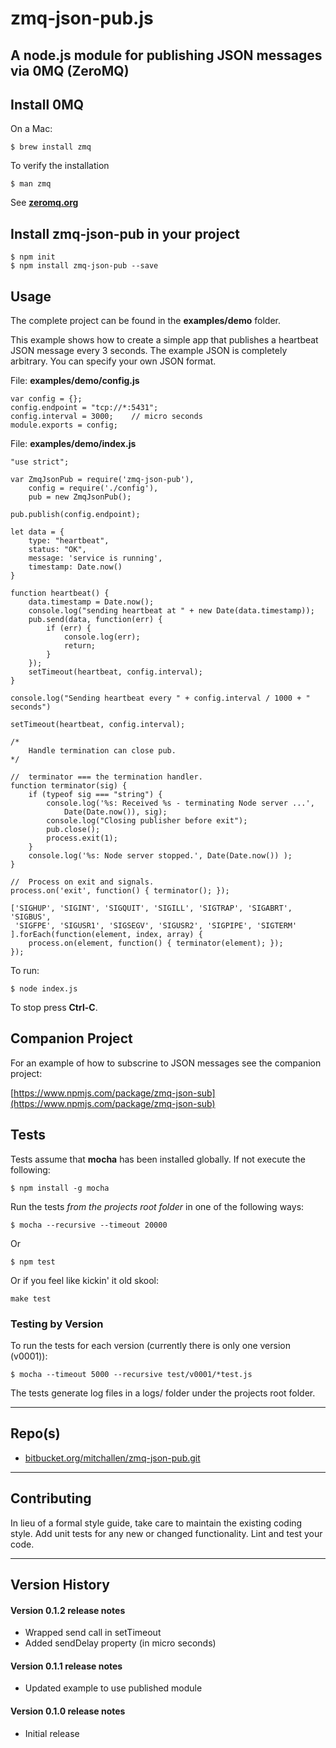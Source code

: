 zmq-json-pub.js
================

A node.js module for publishing JSON messages via 0MQ (ZeroMQ)
--------------------------------------------------------------

## Install 0MQ

On a Mac:

    $ brew install zmq

To verify the installation

    $ man zmq

 See [__zeromq.org__](http://zeromq.org)

## Install zmq-json-pub in your project

    $ npm init
    $ npm install zmq-json-pub --save

## Usage 

The complete project can be found in the __examples/demo__ folder.

This example shows how to create a simple app that publishes a heartbeat JSON message every 3 seconds.  The example JSON is completely arbitrary. You can specify your own JSON format.

File: __examples/demo/config.js__

    var config = {};
    config.endpoint = "tcp://*:5431";
    config.interval = 3000;    // micro seconds
    module.exports = config;

File: __examples/demo/index.js__

	"use strict";

	var ZmqJsonPub = require('zmq-json-pub'),
    	config = require('./config'),
    	pub = new ZmqJsonPub();

	pub.publish(config.endpoint);

	let data = {
    	type: "heartbeat",
    	status: "OK",
    	message: 'service is running',
    	timestamp: Date.now()
	}

	function heartbeat() {
    	data.timestamp = Date.now();
    	console.log("sending heartbeat at " + new Date(data.timestamp));
    	pub.send(data, function(err) {
        	if (err) {
            	console.log(err);
            	return;
        	}
    	}); 
    	setTimeout(heartbeat, config.interval); 
	}

	console.log("Sending heartbeat every " + config.interval / 1000 + " seconds")

	setTimeout(heartbeat, config.interval);

	/*
    	Handle termination can close pub.
	*/

	//  terminator === the termination handler.
	function terminator(sig) {
   		if (typeof sig === "string") {
    		console.log('%s: Received %s - terminating Node server ...',
            	Date(Date.now()), sig);
      		console.log("Closing publisher before exit");
      		pub.close();
      		process.exit(1);
   		}
   		console.log('%s: Node server stopped.', Date(Date.now()) );
	}

	//  Process on exit and signals.
	process.on('exit', function() { terminator(); });

	['SIGHUP', 'SIGINT', 'SIGQUIT', 'SIGILL', 'SIGTRAP', 'SIGABRT', 'SIGBUS',
	 'SIGFPE', 'SIGUSR1', 'SIGSEGV', 'SIGUSR2', 'SIGPIPE', 'SIGTERM'
	].forEach(function(element, index, array) {
    	process.on(element, function() { terminator(element); });
	});

To run:

	$ node index.js

To stop press __Ctrl-C__.

## Companion Project

For an example of how to subscrine to JSON messages see the companion project:

[https://www.npmjs.com/package/zmq-json-sub](https://www.npmjs.com/package/zmq-json-sub)

## Tests

Tests assume that __mocha__ has been installed globally.  If not execute the following:

    $ npm install -g mocha

Run the tests *from the projects root folder* in one of the following ways:

    $ mocha --recursive --timeout 20000
    
Or

    $ npm test
    
Or if you feel like kickin' it old skool:

    make test

### Testing by Version

To run the tests for each version (currently there is only one version (v0001)):

    $ mocha --timeout 5000 --recursive test/v0001/*test.js

The tests generate log files in a logs/ folder under the projects root folder.

* * *

## Repo(s)

* [bitbucket.org/mitchallen/zmq-json-pub.git](https://bitbucket.org/mitchallen/zmq-json-pub.git)

* * *

## Contributing

In lieu of a formal style guide, take care to maintain the existing coding style.
Add unit tests for any new or changed functionality. Lint and test your code.

* * *

## Version History

#### Version 0.1.2 release notes

* Wrapped send call in setTimeout
* Added sendDelay property (in micro seconds)

#### Version 0.1.1 release notes

* Updated example to use published module

#### Version 0.1.0 release notes

* Initial release

